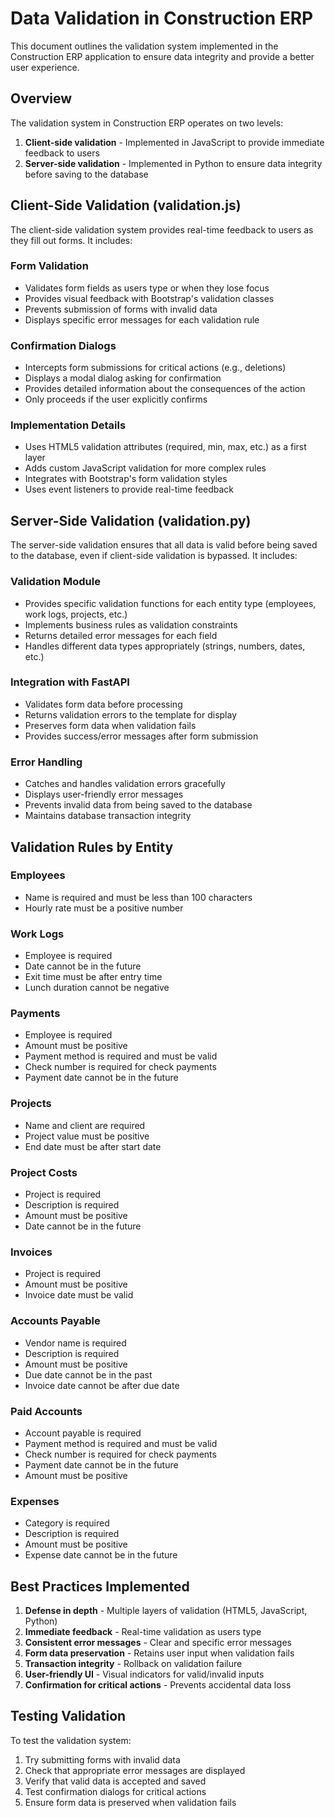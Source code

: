 # Data Validation in Construction ERP

This document outlines the validation system implemented in the Construction ERP application to ensure data integrity and provide a better user experience.

## Overview

The validation system in Construction ERP operates on two levels:

1. **Client-side validation** - Implemented in JavaScript to provide immediate feedback to users
2. **Server-side validation** - Implemented in Python to ensure data integrity before saving to the database

## Client-Side Validation (validation.js)

The client-side validation system provides real-time feedback to users as they fill out forms. It includes:

### Form Validation

- Validates form fields as users type or when they lose focus
- Provides visual feedback with Bootstrap's validation classes
- Prevents submission of forms with invalid data
- Displays specific error messages for each validation rule

### Confirmation Dialogs

- Intercepts form submissions for critical actions (e.g., deletions)
- Displays a modal dialog asking for confirmation
- Provides detailed information about the consequences of the action
- Only proceeds if the user explicitly confirms

### Implementation Details

- Uses HTML5 validation attributes (required, min, max, etc.) as a first layer
- Adds custom JavaScript validation for more complex rules
- Integrates with Bootstrap's form validation styles
- Uses event listeners to provide real-time feedback

## Server-Side Validation (validation.py)

The server-side validation ensures that all data is valid before being saved to the database, even if client-side validation is bypassed. It includes:

### Validation Module

- Provides specific validation functions for each entity type (employees, work logs, projects, etc.)
- Implements business rules as validation constraints
- Returns detailed error messages for each field
- Handles different data types appropriately (strings, numbers, dates, etc.)

### Integration with FastAPI

- Validates form data before processing
- Returns validation errors to the template for display
- Preserves form data when validation fails
- Provides success/error messages after form submission

### Error Handling

- Catches and handles validation errors gracefully
- Displays user-friendly error messages
- Prevents invalid data from being saved to the database
- Maintains database transaction integrity

## Validation Rules by Entity

### Employees
- Name is required and must be less than 100 characters
- Hourly rate must be a positive number

### Work Logs
- Employee is required
- Date cannot be in the future
- Exit time must be after entry time
- Lunch duration cannot be negative

### Payments
- Employee is required
- Amount must be positive
- Payment method is required and must be valid
- Check number is required for check payments
- Payment date cannot be in the future

### Projects
- Name and client are required
- Project value must be positive
- End date must be after start date

### Project Costs
- Project is required
- Description is required
- Amount must be positive
- Date cannot be in the future

### Invoices
- Project is required
- Amount must be positive
- Invoice date must be valid

### Accounts Payable
- Vendor name is required
- Description is required
- Amount must be positive
- Due date cannot be in the past
- Invoice date cannot be after due date

### Paid Accounts
- Account payable is required
- Payment method is required and must be valid
- Check number is required for check payments
- Payment date cannot be in the future
- Amount must be positive

### Expenses
- Category is required
- Description is required
- Amount must be positive
- Expense date cannot be in the future

## Best Practices Implemented

1. **Defense in depth** - Multiple layers of validation (HTML5, JavaScript, Python)
2. **Immediate feedback** - Real-time validation as users type
3. **Consistent error messages** - Clear and specific error messages
4. **Form data preservation** - Retains user input when validation fails
5. **Transaction integrity** - Rollback on validation failure
6. **User-friendly UI** - Visual indicators for valid/invalid inputs
7. **Confirmation for critical actions** - Prevents accidental data loss

## Testing Validation

To test the validation system:

1. Try submitting forms with invalid data
2. Check that appropriate error messages are displayed
3. Verify that valid data is accepted and saved
4. Test confirmation dialogs for critical actions
5. Ensure form data is preserved when validation fails
